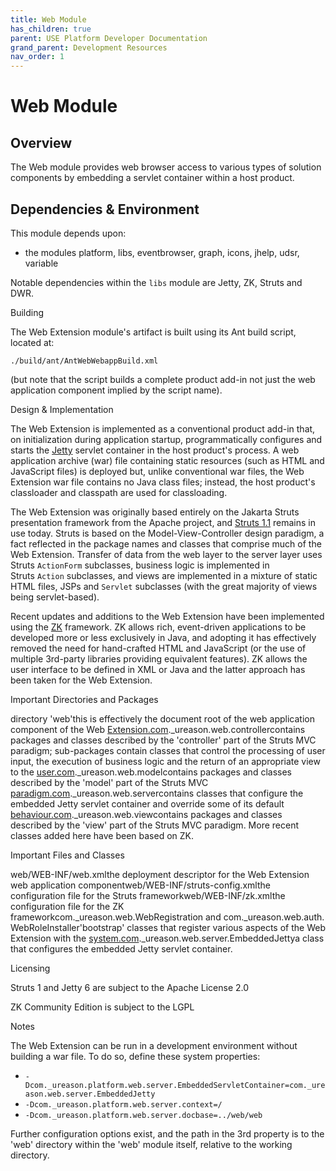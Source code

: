 ```yaml
---
title: Web Module
has_children: true
parent: USE Platform Developer Documentation
grand_parent: Development Resources
nav_order: 1
---
```


# Web Module

## Overview

The Web module provides web browser access to various types of solution components by embedding a servlet container within a host product. 

## Dependencies & Environment

This module depends upon:

-   the modules platform, libs, eventbrowser, graph, icons, jhelp, udsr, variable

Notable dependencies within the `libs` module are Jetty, ZK, Struts and DWR.

Building

The Web Extension module's artifact is built using its Ant build script, located at:

```
./build/ant/AntWebWebappBuild.xml
```

(but note that the script builds a complete product add-in not just the web application component implied by the script name).

Design & Implementation

The Web Extension is implemented as a conventional product add-in that, on initialization during application startup, programmatically configures and starts the [Jetty](http://www.eclipse.org/jetty/) servlet container in the host product's process. A web application archive (war) file containing static resources (such as HTML and JavaScript files) is deployed but, unlike conventional war files, the Web Extension war file contains no Java class files; instead, the host product's classloader and classpath are used for classloading.

The Web Extension was originally based entirely on the Jakarta Struts presentation framework from the Apache project, and [Struts 1.1](http://struts.apache.org/development/1.x/) remains in use today. Struts is based on the Model-View-Controller design paradigm, a fact reflected in the package names and classes that comprise much of the Web Extension. Transfer of data from the web layer to the server layer uses Struts `ActionForm` subclasses, business logic is implemented in Struts `Action` subclasses, and views are implemented in a mixture of static HTML files, JSPs and `Servlet` subclasses (with the great majority of views being servlet-based).

Recent updates and additions to the Web Extension have been implemented using the [ZK](http://www.zkoss.org/) framework. ZK allows rich, event-driven applications to be developed more or less exclusively in Java, and adopting it has effectively removed the need for hand-crafted HTML and JavaScript (or the use of multiple 3rd-party libraries providing equivalent features). ZK allows the user interface to be defined in XML or Java and the latter approach has been taken for the Web Extension.

Important Directories and Packages

directory 'web'this is effectively the document root of the web application component of the Web [Extension.com](http://Extension.com).\_ureason.web.controllercontains packages and classes described by the 'controller' part of the Struts MVC paradigm; sub-packages contain classes that control the processing of user input, the execution of business logic and the return of an appropriate view to the [user.com](http://user.com).\_ureason.web.modelcontains packages and classes described by the 'model' part of the Struts MVC [paradigm.com](http://paradigm.com).\_ureason.web.servercontains classes that configure the embedded Jetty servlet container and override some of its default [behaviour.com](http://behaviour.com).\_ureason.web.viewcontains packages and classes described by the 'view' part of the Struts MVC paradigm. More recent classes added here have been based on ZK.

Important Files and Classes

web/WEB-INF/web.xmlthe deployment descriptor for the Web Extension web application componentweb/WEB-INF/struts-config.xmlthe configuration file for the Struts frameworkweb/WEB-INF/zk.xmlthe configuration file for the ZK frameworkcom.\_ureason.web.WebRegistration and com.\_ureason.web.auth.WebRoleInstaller'bootstrap' classes that register various aspects of the Web Extension with the [system.com](http://system.com).\_ureason.web.server.EmbeddedJettya class that configures the embedded Jetty servlet container.

Licensing

Struts 1 and Jetty 6 are subject to the Apache License 2.0

ZK Community Edition is subject to the LGPL

Notes

The Web Extension can be run in a development environment without building a war file. To do so, define these system properties:

-   `-Dcom._ureason.platform.web.server.EmbeddedServletContainer=com._ureason.web.server.EmbeddedJetty`
-   `-Dcom._ureason.platform.web.server.context=/`
-   `-Dcom._ureason.platform.web.server.docbase=../web/web`

Further configuration options exist, and the path in the 3rd property is to the 'web' directory within the 'web' module itself, relative to the working directory.
